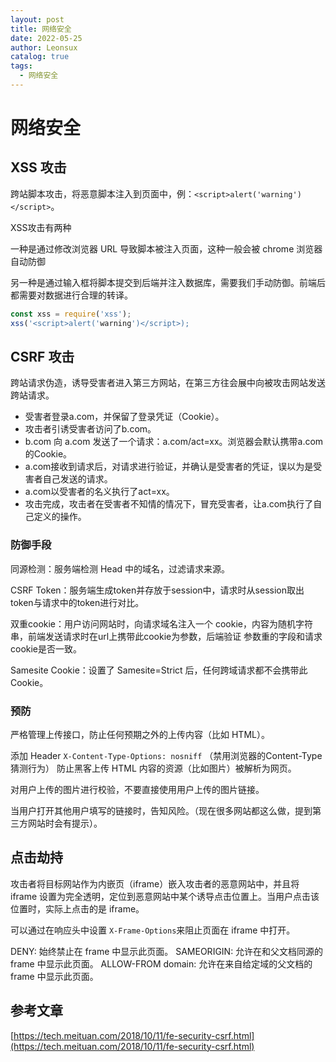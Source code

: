 ```yaml
---
layout: post
title: 网络安全
date: 2022-05-25
author: Leonsux
catalog: true
tags: 
  - 网络安全
---
```


# 网络安全

## XSS 攻击

跨站脚本攻击，将恶意脚本注入到页面中，例：`<script>alert('warning')</script>`。

XSS攻击有两种

一种是通过修改浏览器 URL 导致脚本被注入页面，这种一般会被 chrome 浏览器自动防御

另一种是通过输入框将脚本提交到后端并注入数据库，需要我们手动防御。前端后都需要对数据进行合理的转译。

```js
const xss = require('xss');
xss('<script>alert('warning')</script>);
```

## CSRF 攻击

跨站请求伪造，诱导受害者进入第三方网站，在第三方往会展中向被攻击网站发送跨站请求。

- 受害者登录a.com，并保留了登录凭证（Cookie）。
- 攻击者引诱受害者访问了b.com。
- b.com 向 a.com 发送了一个请求：a.com/act=xx。浏览器会默认携带a.com的Cookie。
- a.com接收到请求后，对请求进行验证，并确认是受害者的凭证，误以为是受害者自己发送的请求。
- a.com以受害者的名义执行了act=xx。
- 攻击完成，攻击者在受害者不知情的情况下，冒充受害者，让a.com执行了自己定义的操作。

### 防御手段

同源检测：服务端检测 Head 中的域名，过滤请求来源。

CSRF Token：服务端生成token并存放于session中，请求时从session取出token与请求中的token进行对比。

双重cookie：用户访问网站时，向请求域名注入一个 cookie，内容为随机字符串，前端发送请求时在url上携带此cookie为参数，后端验证 参数重的字段和请求cookie是否一致。

Samesite Cookie：设置了 Samesite=Strict 后，任何跨域请求都不会携带此 Cookie。

### 预防

严格管理上传接口，防止任何预期之外的上传内容（比如 HTML）。

添加 Header `X-Content-Type-Options: nosniff` （禁用浏览器的Content-Type猜测行为） 防止黑客上传 HTML 内容的资源（比如图片）被解析为网页。

对用户上传的图片进行校验，不要直接使用用户上传的图片链接。

当用户打开其他用户填写的链接时，告知风险。（现在很多网站都这么做，提到第三方网站时会有提示）。


## 点击劫持

攻击者将目标网站作为内嵌页（iframe）嵌入攻击者的恶意网站中，并且将 iframe 设置为完全透明，定位到恶意网站中某个诱导点击位置上。当用户点击该位置时，实际上点击的是 iframe。

可以通过在响应头中设置 `X-Frame-Options`来阻止页面在 iframe 中打开。

DENY: 始终禁止在 frame 中显示此页面。
SAMEORIGIN: 允许在和父文档同源的 frame 中显示此页面。
ALLOW-FROM domain: 允许在来自给定域的父文档的 frame 中显示此页面。


## 参考文章

[https://tech.meituan.com/2018/10/11/fe-security-csrf.html](https://tech.meituan.com/2018/10/11/fe-security-csrf.html)
